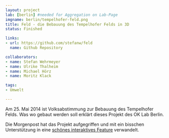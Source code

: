 ```yaml
---
layout: project
lab: [berlin] #needed for Aggregation on Lab-Page
imgname: berlin/tempelhofer-feld.png
title: Feld - die Bebauung des Tempelhofer Felds in 3D
status: Finished

links:
- url: https://github.com/stefanw/feld
  name: Github Repository

collaborators:
- name: Stefan Wehrmeyer
- name: Ulrike Thalheim
- name: Michael Hörz
- name: Moritz Klack

tags:
- Umwelt

---
```


Am 25. Mai 2014 ist Volksabstimmung zur Bebauung des Tempelhofer Felds.
Was wo gebaut werden soll erklärt dieses Projekt des OK Lab Berlin.

Die Morgenpost hat das Projekt aufgegriffen und mit ein bisschen Unterstützung in eine [schönes interaktives Feature](http://interaktiv.morgenpost.de/tempelhofer-feld/) verwandelt.
